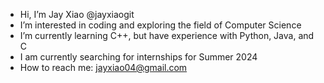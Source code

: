- Hi, I’m Jay Xiao @jayxiaogit
- I’m interested in coding and exploring the field of Computer Science
- I’m currently learning C++, but have experience with Python, Java, and C
- I am currently searching for internships for Summer 2024
- How to reach me: jayxiao04@gmail.com

<!---
jayxiaogit/jayxiaogit is a ✨ special ✨ repository because its `README.md` (this file) appears on your GitHub profile.
You can click the Preview link to take a look at your changes.
--->
